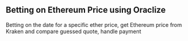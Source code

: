 ## Betting on Ethereum Price using Oraclize
Betting on the date for a specific ether price, 
get Ethereum price from Kraken and compare guessed quote, handle payment
